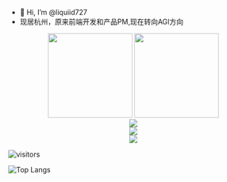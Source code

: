 - 👋 Hi, I’m @liquiid727 
- 现居杭州，原来前端开发和产品PM,现在转向AGI方向



<div align="center">
<span>  </span>
<img height="170px" src="https://github-readme-stats.vercel.app/api?username=Achuan-2" /><span>  </span><img height="170px" src="https://github-readme-stats.vercel.app/api/top-langs/?username=Achuan-2&layout=compact&langs_count=8" />
<span>  </span>
</div>
 

<div align="center">
    <img  src="https://github-readme-streak-stats.herokuapp.com/?user=Achuan-2" />
</div>
<div align="center">
    <img src="https://github-readme-activity-graph.vercel.app/graph?username=liquiid727&theme=tokyo-night" />
</div>


<div align="center"> <img src="https://activity-graph.herokuapp.com/graph?username=sun0225SUN&theme=xcode" /> </div>

 ![visitors](https://visitor-badge.glitch.me/badge?page_id=page.id&left_color=green&right_color=red)

 ![Top Langs](https://github-readme-stats.vercel.app/api/top-langs/?username=liquiid727)

<!---
liquiid727/liquiid727 is a ✨ special ✨ repository because its `README.md` (this file) appears on your GitHub profile.
You can click the Preview link to take a look at your changes.
--->
